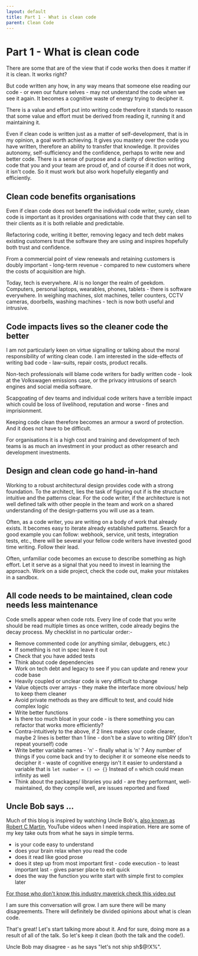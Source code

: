 ```yaml
---
layout: default
title: Part 1 - What is clean code
parent: Clean Code
---
```


# Part 1 - What is clean code

There are some that are of the view that if code works then does it matter if it is clean. It works right?

But code written any how, in any way means that someone else reading our code - or even our future selves - may not understand the code when we see it again. It becomes a cognitive waste of energy trying to decipher it.

There is a value and effort put into writing code therefore it stands to reason that some value and effort must be derived from reading it, running it and maintaining it.

Even if clean code is written just as a matter of self-development, that is in my opinion, a goal worth achieving. It gives you mastery over the code you have written, therefore an ability to transfer that knowledge. It provides autonomy, self-sufficiency and the confidence, perhaps to write new and better code. There is a sense of purpose and a clarity of direction writing code that you and your team are proud of, and of course if it does not work, it isn't code. So it must work but also work hopefully elegantly and efficiently.

## Clean code benefits organisations

Even if clean code does not benefit the individual code writer, surely, clean code is important as it provides organisations with code that they can sell to their clients as it is both reliable and predictable.

Refactoring code, writing it better, removing legacy and tech debt makes existing customers trust the software they are using and inspires hopefully both trust and confidence.

From a commercial point of view renewals and retaining customers is doubly important - long-term revenue - compared to new customers where the costs of acquisition are high.

Today, tech is everywhere. AI is no longer the realm of geekdom. Computers, personal laptops, wearables, phones, tablets - there is software everywhere. In weighing machines, slot machines, teller counters, CCTV cameras, doorbells, washing machines - tech is now both useful and intrusive.

## Code impacts lives so the cleaner code the better

I am not particularly keen on virtue signalling or talking about the moral responsibility of writing clean code. I am interested in the side-effects of writing bad code - law-suits, repair costs, product recalls.

Non-tech professionals will blame code writers for badly written code - look at the Volkswagen emissions case, or the privacy intrusions of search engines and social media software.

Scapgoating of dev teams and individual code writers have a terrible impact which could be loss of livelihood, reputation and worse - fines and imprisionment.

Keeping code clean therefore becomes an armour a sword of protection. And it does not have to be difficult.

For organisations it is a high cost and training and development of tech teams is as much an investment in your product as other research and development investments.

## Design and clean code go hand-in-hand

Working to a robust architectural design provides code with a strong foundation. To the architect, lies the task of figuring out if is the structure intuitive and the patterns clear. For the code writer, if the architecture is not well defined talk with other people in the team and work on a shared understanding of the design-patterns you will use as a team.

Often, as a code writer, you are writing on a body of work that already exists. It becomes easy to iterate already established patterns. Search for a good example you can follow: webhook, service, unit tests, integration tests, etc., there will be several your fellow code writers have invested good time writing. Follow their lead.

Often, unfamiliar code becomes an excuse to describe something as high effort. Let it serve as a signal that you need to invest in learning the approach. Work on a side project, check the code out, make your mistakes in a sandbox.

## All code needs to be maintained, clean code needs less maintenance

Code smells appear when code rots. Every line of code that you write should be read multiple times as once written, code already begins the decay process. My checklist in no particular order:-

- Remove commented code (or anything similar, debuggers, etc.)
- If something is not in spec leave it out
- Check that you have added tests
- Think about code dependencies
- Work on tech debt and legacy to see if you can update and renew your code base
- Heavily coupled or unclear code is very difficult to change
- Value objects over arrays - they make the interface more obvious/ help to keep them cleaner
- Avoid private methods as they are difficult to test, and could hide complex logic
- Write better functions
- Is there too much bloat in your code - is there something you can refactor that works more efficiently?
- Contra-intuitively to the above, if 2 lines makes your code clearer, maybe 2 lines is better than 1 line - don't be a slave to writing DRY (don't repeat yourself) code
- Write better variable names - 'n' - finally what is 'n' ? Any number of things if you come back and try to decipher it or someone else needs to decipher it - waste of cognitive energy isn't it easier to understand a variable that is `let number = () => {}` Instead of `n` which could mean infinity as well
- Think about the packages/ libraries you add - are they performant, well-maintained, do they compile well, are issues reported and fixed

## Uncle Bob says ...

Much of this blog is inspired by watching Uncle Bob's, [also known as Robert C Martin](<(https://en.wikipedia.org/wiki/Robert_C._Martin)>), YouTube videos when I need inspiration. Here are some of my key take outs from what he says in simple terms.

- is your code easy to understand
- does your brain relax when you read the code
- does it read like good prose
- does it step up from most important first - code execution - to least important last - gives parser place to exit quick
- does the way the function you write start with simple first to complex later

[For those who don't know this industry maverick check this video out](https://www.youtube.com/watch?v=7EmboKQH8lM)

I am sure this conversation will grow. I am sure there will be many disagreements. There will definitely be divided opinions about what is clean code.

That's great! Let's start talking more about it. And for sure, doing more as a result of all of the talk. So let's keep it clean (both the talk and the code!).

Uncle Bob may disagree - as he says "let's not ship sh$@!X%".
